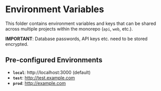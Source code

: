 # Environment Variables

This folder contains environment variables and keys that can be shared across multiple
projects within the monorepo (`api`, `web`, etc.).

**IMPORTANT**: Database passwords, API keys etc. need to be stored encrypted.

## Pre-configured Environments

- **`local`**: http://localhost:3000 (default)
- **`test`**: http://test.example.com
- **`prod`**: http://example.com
